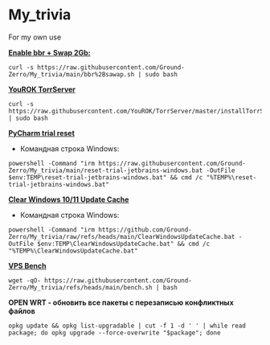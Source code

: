 # My_trivia
 For my own use


**[Enable bbr + Swap 2Gb:](https://github.com/Ground-Zerro/My_trivia/blob/main/bbr%2Bsawap.sh)**

```
curl -s https://raw.githubusercontent.com/Ground-Zerro/My_trivia/main/bbr%2Bsawap.sh | sudo bash
```


**[YouROK TorrServer](https://github.com/YouROK/TorrServer)**
```
curl -s https://raw.githubusercontent.com/YouROK/TorrServer/master/installTorrServerLinux.sh | sudo bash
```


**[PyCharm trial reset](https://github.com/Ground-Zerro/My_trivia/blob/main/reset-trial-jetbrains-windows.bat)**
- Командная строка Windows:
```
powershell -Command "irm https://raw.githubusercontent.com/Ground-Zerro/My_trivia/main/reset-trial-jetbrains-windows.bat -OutFile $env:TEMP\reset-trial-jetbrains-windows.bat" && cmd /c "%TEMP%\reset-trial-jetbrains-windows.bat"
```


**[Clear Windows 10/11 Update Cache](https://github.com/Ground-Zerro/My_trivia/raw/refs/heads/main/ClearWindowsUpdateCache.bat)**
- Командная строка Windows:
```
powershell -Command "irm https://github.com/Ground-Zerro/My_trivia/raw/refs/heads/main/ClearWindowsUpdateCache.bat -OutFile $env:TEMP\ClearWindowsUpdateCache.bat" && cmd /c "%TEMP%\ClearWindowsUpdateCache.bat"
```


**[VPS Bench](https://github.com/Ground-Zerro/My_trivia/blob/main/bench.sh)**
```
wget -qO- https://raw.githubusercontent.com/Ground-Zerro/My_trivia/refs/heads/main/bench.sh | bash
```

**OPEN WRT - обновить все пакеты с перезаписью конфликтных файлов**
```
opkg update && opkg list-upgradable | cut -f 1 -d ' ' | while read package; do opkg upgrade --force-overwrite "$package"; done
```
